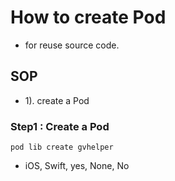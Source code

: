 # How to create Pod
- for reuse source code.

## SOP
* 1). create a Pod



### Step1 : Create a Pod
```
pod lib create gvhelper
```
- iOS, Swift, yes, None, No